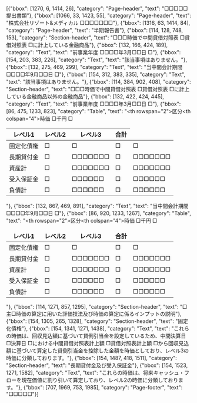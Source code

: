 [{"bbox": [1270, 6, 1414, 26], "category": "Page-header", "text": "□□□□□提出書類"}, {"bbox": [1066, 33, 1423, 55], "category": "Page-header", "text": "株式会社リゾート&メディカル □□□□□□□"}, {"bbox": [1316, 63, 1414, 84], "category": "Page-header", "text": "半期報告書"}, {"bbox": [114, 128, 748, 153], "category": "Section-header", "text": "□□□時価で中間貸借対照表 □貸借対照表 □に計上している金融商品"}, {"bbox": [132, 166, 424, 189], "category": "Text", "text": "前事業年度 □□□□年3月□□日 □"}, {"bbox": [154, 203, 383, 226], "category": "Text", "text": "該当事項はありません。"}, {"bbox": [132, 275, 469, 299], "category": "Text", "text": "当中間会計期間 □□□□年9月□□日 □"}, {"bbox": [154, 312, 383, 335], "category": "Text", "text": "該当事項はありません。"}, {"bbox": [114, 384, 902, 408], "category": "Section-header", "text": "□□□時価で中間貸借対照表 □貸借対照表 □に計上している金融商品以外の金融商品"}, {"bbox": [132, 422, 424, 445], "category": "Text", "text": "前事業年度 □□□□年3月□□日 □"}, {"bbox": [86, 475, 1233, 823], "category": "Table", "text": "<table><thead><tr><th rowspan=\"2\">区分</th><th colspan=\"4\">時価 □千円 □</th></tr><tr><th>レベル1</th><th>レベル2</th><th>レベル3</th><th>合計</th></tr></thead><tbody><tr><td>固定化債権</td><td>□</td><td>□</td><td>□</td><td>□</td></tr><tr><td>長期貸付金</td><td>□</td><td>□□□□□□□</td><td>□</td><td>□□□□□□□</td></tr><tr><td>資産計</td><td>□</td><td>□□□□□□□</td><td>□</td><td>□□□□□□□</td></tr><tr><td>受入保証金</td><td>□</td><td>□□□□□□</td><td>□</td><td>□□□□□□</td></tr><tr><td>負債計</td><td>□</td><td>□□□□□□</td><td>□</td><td>□□□□□□</td></tr></tbody></table>"}, {"bbox": [132, 867, 469, 891], "category": "Text", "text": "当中間会計期間 □□□□年9月□□日 □"}, {"bbox": [86, 920, 1233, 1267], "category": "Table", "text": "<table><thead><tr><th rowspan=\"2\">区分</th><th colspan=\"4\">時価 □千円 □</th></tr><tr><th>レベル1</th><th>レベル2</th><th>レベル3</th><th>合計</th></tr></thead><tbody><tr><td>固定化債権</td><td>□</td><td>□</td><td>□</td><td>□</td></tr><tr><td>長期貸付金</td><td>□</td><td>□□□□□□□</td><td>□</td><td>□□□□□□□</td></tr><tr><td>資産計</td><td>□</td><td>□□□□□□□</td><td>□</td><td>□□□□□□□</td></tr><tr><td>受入保証金</td><td>□</td><td>□□□□□□</td><td>□</td><td>□□□□□□</td></tr><tr><td>負債計</td><td>□</td><td>□□□□□□</td><td>□</td><td>□□□□□□</td></tr></tbody></table>"}, {"bbox": [114, 1271, 857, 1295], "category": "Section-header", "text": "□主□時価の算定に用いた評価技法及び時価の算定に係るインプットの説明"}, {"bbox": [154, 1305, 265, 1328], "category": "Section-header", "text": "固定化債権"}, {"bbox": [154, 1341, 1271, 1438], "category": "Text", "text": "これらの時価は、回収見込額に基づいて貸倒引当金を設定しているため、中間決算日 □決算日 □における中間貸借対照表計上額 □貸借対照表計上額 □から回収見込額に基づいて算定した貸倒引当金を控除した金額を時価としており、レベル3の時価に分類しております。"}, {"bbox": [154, 1487, 418, 1511], "category": "Section-header", "text": "長期貸付金及び受入保証金"}, {"bbox": [154, 1523, 1271, 1582], "category": "Text", "text": "これらの時価は、将来キャッシュ・フローを現在価値に割り引いて算定しており、レベル2の時価に分類しております。"}, {"bbox": [707, 1969, 753, 1985], "category": "Page-footer", "text": "□□□□□"}]